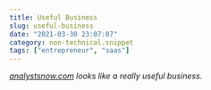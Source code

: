 ```yaml
---
title: Useful Business
slug: useful-business
date: "2021-03-30 23:07:07"
category: non-technical.snippet
tags: ["entrepreneur", "saas"]
---
```


_[analystsnow.com](http://analystsnow.com) looks like a really useful business._
